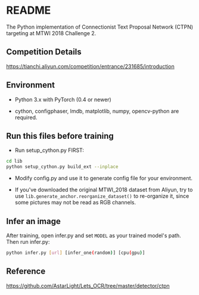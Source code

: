 # README

The Python implementation of Connectionist Text Proposal Network (CTPN) targeting at MTWI 2018 Challenge 2.

## Competition Details

https://tianchi.aliyun.com/competition/entrance/231685/introduction

## Environment

* Python 3.x with PyTorch (0.4 or newer)

* cython, configphaser, lmdb, matplotlib, numpy, opencv-python are required.

## Run this files before training

* Run setup_cython.py FIRST: 

```bash
cd lib
python setup_cython.py build_ext --inplace
```

* Modify config.py and use it to generate config file for your environment.

* If you've downloaded the original MTWI_2018 dataset from Aliyun, try to use `lib.generate_anchor.reorganize_dataset()` to re-organize it, since some pictures may not be read as RGB channels.

## Infer an image

After training, open infer.py and set `MODEL` as your trained model's path. Then run infer.py:

```bash
python infer.py [url] [infer_one(random)] [cpu(gpu)]
```

## Reference

https://github.com/AstarLight/Lets_OCR/tree/master/detector/ctpn
